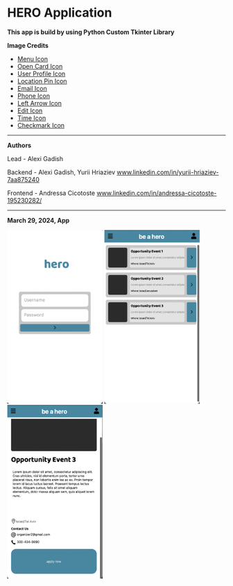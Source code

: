 # HERO Application

**This app is build by using Python Custom Tkinter Library**



**Image Credits**

- [Menu Icon](https://www.flaticon.com/authors/bsd)
- [Open Card Icon](https://www.flaticon.com/authors/iconkanan)
- [User Profile Icon](https://www.flaticon.com/authors/saepul-nahwan)
- [Location Pin Icon](https://www.flaticon.com/authors/freepik)
- [Email Icon](https://www.flaticon.com/authors/ilham-fitrotul-hayat)
- [Phone Icon](https://www.flaticon.com/authors/ilham-fitrotul-hayat)
- [Left Arrow Icon](https://www.flaticon.com/authors/vectaicon)
- [Edit Icon](https://www.flaticon.com/authors/freepik)
- [Time Icon](https://www.flaticon.com/authors/dmitri13)
- [Checkmark Icon](https://www.flaticon.com/authors/pixel-perfect)


---
**Authors**

Lead - Alexi Gadish

Backend - Alexi Gadish, Yurii Hriaziev www.linkedin.com/in/yurii-hriaziev-7aa875240

Frontend - Andressa Cicotoste www.linkedin.com/in/andressa-cicotoste-195230282/

---

**March 29, 2024, App**

<img src="icons/loginpage.png" width='220' height='400'>   <img src="icons/homepage.png" width='220' height='400'>   <img src="icons/eventpage.png" width='220' height='400'>

